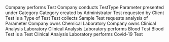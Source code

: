 Company performs Test Company conducts TestType Parameter presented
under Category Category created by Administrator Test requested by
Client Test is a Type of Test Test collects Sample Test requests
analysis of Parameter Company owns Chemical Laboratory Company owns
Clinical Analysis Laboratory Clinical Analysis Laboratory performs Blood
Test Blood Test is a Test Clinical Analysis Laboratory performs Covid-19
Test
